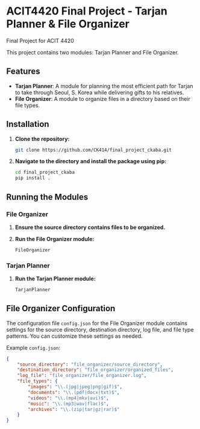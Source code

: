 # ACIT4420 Final Project - Tarjan Planner & File Organizer
 Final Project for ACIT 4420

This project contains two modules: Tarjan Planner and File Organizer.

## Features

- **Tarjan Planner**: A module for planning the most efficient path for Tarjan to take through Seoul, S. Korea while delivering gifts to his relatives.
- **File Organizer**: A module to organize files in a directory based on their file types.

## Installation

1. **Clone the repository:**

    ```sh
    git clone https://github.com/CK414/final_project_ckaba.git
    ```

2. **Navigate to the directory and install the package using pip:**

    ```sh
    cd final_project_ckaba
    pip install .
    ```

## Running the Modules

### File Organizer

1. **Ensure the source directory contains files to be organized.**

2. **Run the File Organizer module:**

    ```sh
    FileOrganizer
    ```

### Tarjan Planner

1. **Run the Tarjan Planner module:**

    ```sh
    TarjanPlanner
    ```

## File Organizer Configuration

The configuration file `config.json` for the File Organizer module contains settings for the source directory, destination directory, log file, and file type patterns. You can customize these settings as needed.

Example `config.json`:

```json
{
    "source_directory": "file_organizer/source_directory",
    "destination_directory": "file_organizer/organized_files",
    "log_file": "file_organizer/file_organizer.log",
    "file_types": {
        "images": "\\.(jpg|jpeg|png|gif)$",
        "documents": "\\.(pdf|docx|txt)$",
        "videos": "\\.(mp4|mkv|avi)$",
        "music": "\\.(mp3|wav|flac)$",
        "archives": "\\.(zip|tar|gz|rar)$"
    }
}
